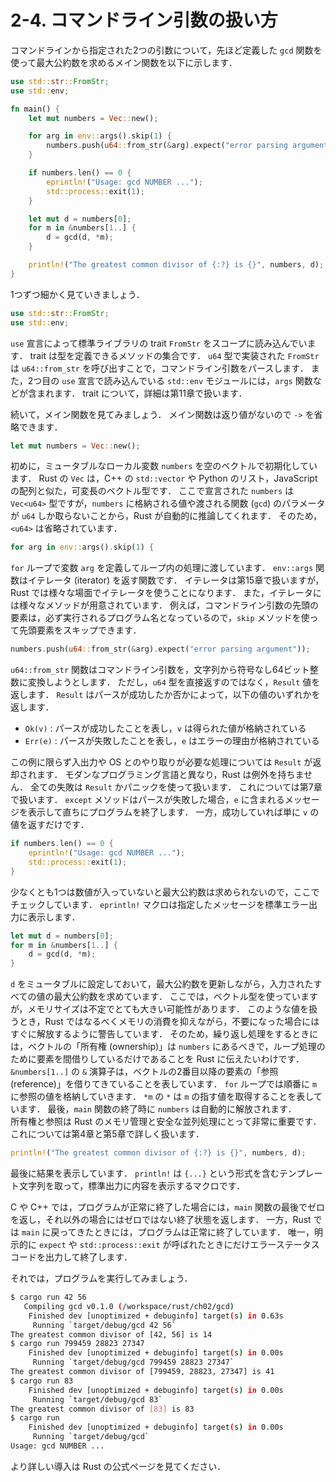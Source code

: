 # 2-4. コマンドライン引数の扱い方
コマンドラインから指定された2つの引数について，先ほど定義した ```gcd``` 関数を使って最大公約数を求めるメイン関数を以下に示します．

```rust
use std::str::FromStr;
use std::env;

fn main() {
    let mut numbers = Vec::new();

    for arg in env::args().skip(1) {
        numbers.push(u64::from_str(&arg).expect("error parsing argument"));
    }

    if numbers.len() == 0 {
        eprintln!("Usage: gcd NUMBER ...");
        std::process::exit(1);
    }

    let mut d = numbers[0];
    for m in &numbers[1..] {
        d = gcd(d, *m);
    }

    println!("The greatest common divisor of {:?} is {}", numbers, d);
}
```

1つずつ細かく見ていきましょう．  

```rust
use std::str::FromStr;
use std::env;
```

```use``` 宣言によって標準ライブラリの trait ```FromStr``` をスコープに読み込んでいます．
trait は型を定義できるメソッドの集合です．
```u64``` 型で実装された ```FromStr``` は ```u64::from_str``` を呼び出すことで，コマンドライン引数をパースします．
また，2つ目の ```use``` 宣言で読み込んでいる ```std::env``` モジュールには，```args``` 関数などが含まれます．
trait について，詳細は第11章で扱います．

続いて，メイン関数を見てみましょう．
メイン関数は返り値がないので ```->``` を省略できます．

```rust
let mut numbers = Vec::new();
```

初めに，ミュータブルなローカル変数 ```numbers``` を空のベクトルで初期化しています．
Rust の ```Vec``` は，C++ の ```std::vector``` や Python のリスト，JavaScript の配列と似た，可変長のベクトル型です．
ここで宣言された ```numbers``` は ```Vec<u64>``` 型ですが，```numbers``` に格納される値や渡される関数 (```gcd```) のパラメータが ```u64``` しか取らないことから，Rust が自動的に推論してくれます．
そのため，```<u64>``` は省略されています．

```rust
for arg in env::args().skip(1) {
```

```for``` ループで変数 ```arg``` を定義してループ内の処理に渡しています．
```env::args``` 関数はイテレータ (iterator) を返す関数です．
イテレータは第15章で扱いますが，Rust では様々な場面でイテレータを使うことになります．
また，イテレータには様々なメソッドが用意されています．
例えば，コマンドライン引数の先頭の要素は，必ず実行されるプログラム名となっているので，```skip``` メソッドを使って先頭要素をスキップできます．

```rust
numbers.push(u64::from_str(&arg).expect("error parsing argument"));
```

```u64::from_str``` 関数はコマンドライン引数を，文字列から符号なし64ビット整数に変換しようとします．
ただし，```u64``` 型を直接返すのではなく，```Result``` 値を返します．
```Result``` はパースが成功したか否かによって，以下の値のいずれかを返します．

- ```Ok(v)``` : パースが成功したことを表し，```v``` は得られた値が格納されている
- ```Err(e)``` : パースが失敗したことを表し，```e``` はエラーの理由が格納されている

この例に限らず入出力や OS とのやり取りが必要な処理については ```Result``` が返却されます．
モダンなプログラミング言語と異なり，Rust は例外を持ちません．
全ての失敗は ```Result``` かパニックを使って扱います．
これについては第7章で扱います．
```except``` メソッドはパースが失敗した場合，```e``` に含まれるメッセージを表示して直ちにプログラムを終了します．
一方，成功していれば単に ```v``` の値を返すだけです．

```rust
if numbers.len() == 0 {
    eprintln!("Usage: gcd NUMBER ...");
    std::process::exit(1);
}
```

少なくとも1つは数値が入っていないと最大公約数は求められないので，ここでチェックしています．
```eprintln!``` マクロは指定したメッセージを標準エラー出力に表示します．

```rust
let mut d = numbers[0];
for m in &numbers[1..] {
    d = gcd(d, *m);
}
```

```d``` をミュータブルに設定しておいて，最大公約数を更新しながら，入力されたすべての値の最大公約数を求めています．
ここでは，ベクトル型を使っていますが，メモリサイズは不定でとても大きい可能性があります．
このような値を扱うとき，Rust ではなるべくメモリの消費を抑えながら，不要になった場合にはすぐに解放するように警告しています．
そのため，繰り返し処理をするときには，ベクトルの「所有権 (ownership)」は ```numbers``` にあるべきで，ループ処理のために要素を間借りしているだけであることを Rust に伝えたいわけです．
```&numbers[1..]``` の ```&``` 演算子は，ベクトルの2番目以降の要素の「参照 (reference)」を借りてきていることを表しています．
```for``` ループでは順番に ```m``` に参照の値を格納していきます．
```*m``` の ```*``` は ```m``` の指す値を取得することを表しています．
最後，```main``` 関数の終了時に ```numbers``` は自動的に解放されます．  
所有権と参照は Rust のメモリ管理と安全な並列処理にとって非常に重要です．
これについては第4章と第5章で詳しく扱います．

```rust
println!("The greatest common divisor of {:?} is {}", numbers, d);
```

最後に結果を表示しています．
```println!``` は ```{...}``` という形式を含むテンプレート文字列を取って，標準出力に内容を表示するマクロです．

C や C++ では，プログラムが正常に終了した場合には，```main``` 関数の最後でゼロを返し，それ以外の場合にはゼロではない終了状態を返します．
一方，Rust では ```main``` に戻ってきたときには，プログラムは正常に終了しています．
唯一，明示的に ```expect``` や ```std::process::exit``` が呼ばれたときにだけエラーステータスコードを出力して終了します．

それでは，プログラムを実行してみましょう．

```bash
$ cargo run 42 56
   Compiling gcd v0.1.0 (/workspace/rust/ch02/gcd)
    Finished dev [unoptimized + debuginfo] target(s) in 0.63s
     Running `target/debug/gcd 42 56`
The greatest common divisor of [42, 56] is 14
$ cargo run 799459 28823 27347
    Finished dev [unoptimized + debuginfo] target(s) in 0.00s
     Running `target/debug/gcd 799459 28823 27347`
The greatest common divisor of [799459, 28823, 27347] is 41
$ cargo run 83
    Finished dev [unoptimized + debuginfo] target(s) in 0.00s
     Running `target/debug/gcd 83`
The greatest common divisor of [83] is 83
$ cargo run
    Finished dev [unoptimized + debuginfo] target(s) in 0.00s
     Running `target/debug/gcd`
Usage: gcd NUMBER ...
```

より詳しい導入は Rust の公式ページを見てください．